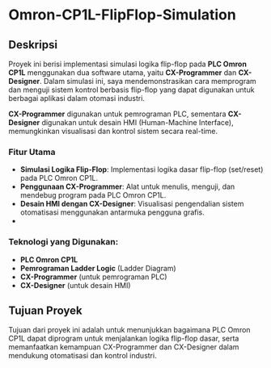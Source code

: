 # Omron-CP1L-FlipFlop-Simulation

## Deskripsi

Proyek ini berisi implementasi simulasi logika flip-flop pada **PLC Omron CP1L** menggunakan dua software utama, yaitu **CX-Programmer** dan **CX-Designer**. Dalam simulasi ini, saya mendemonstrasikan cara memprogram dan menguji sistem kontrol berbasis flip-flop yang dapat digunakan untuk berbagai aplikasi dalam otomasi industri.

**CX-Programmer** digunakan untuk pemrograman PLC, sementara **CX-Designer** digunakan untuk desain HMI (Human-Machine Interface), memungkinkan visualisasi dan kontrol sistem secara real-time.

### Fitur Utama

- **Simulasi Logika Flip-Flop**: Implementasi logika dasar flip-flop (set/reset) pada PLC Omron CP1L.
- **Penggunaan CX-Programmer**: Alat untuk menulis, menguji, dan mendebug program pada PLC Omron CP1L.
- **Desain HMI dengan CX-Designer**: Visualisasi pengendalian sistem otomatisasi menggunakan antarmuka pengguna grafis.
- 
### Teknologi yang Digunakan:
- **PLC Omron CP1L**
- **Pemrograman Ladder Logic** (Ladder Diagram)
- **CX-Programmer** (untuk pemrograman PLC)
- **CX-Designer** (untuk desain HMI)

## Tujuan Proyek

Tujuan dari proyek ini adalah untuk menunjukkan bagaimana PLC Omron CP1L dapat diprogram untuk menjalankan logika flip-flop dasar, serta memanfaatkan kemampuan CX-Programmer dan CX-Designer dalam mendukung otomatisasi dan kontrol industri.
